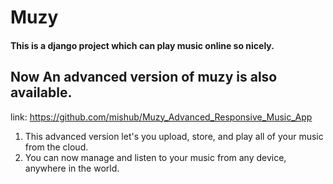 # Muzy 

#### This is a django project which can play music online so nicely.

## Now An advanced version of muzy is also available.
link: https://github.com/mishub/Muzy_Advanced_Responsive_Music_App
 
 1. This advanced version let's you upload, store, and play all of your music from the cloud.
 2. You can now manage and listen to your music from any device, anywhere in the world.
